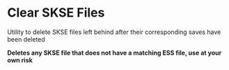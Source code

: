 # Clear SKSE Files

Utility to delete SKSE files left behind after their corresponding saves have been deleted

**Deletes any SKSE file that does not have a matching ESS file, use at your own risk**
